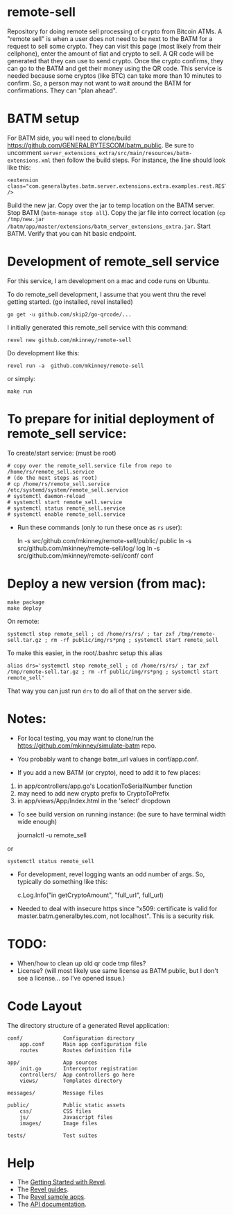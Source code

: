 # remote-sell

Repository for doing remote sell processing of crypto from Bitcoin ATMs. A "remote sell" is when a user does not need to be next to the BATM for a request to sell some crypto. They can visit this page (most likely from their cellphone), enter the amount of fiat and crypto to sell. A QR code will be generated that they can use to send crypto. Once the crypto confirms, they can go to the BATM and get their money using the QR code. This service is needed because some cryptos (like BTC) can take more than 10 minutes to confirm. So, a person may not want to wait around the BATM for confirmations. They can "plan ahead".

# BATM setup
For BATM side, you will need to clone/build https://github.com/GENERALBYTESCOM/batm_public. Be sure to uncomment `server_extensions_extra/src/main/resources/batm-extensions.xml` then follow the build steps. For instance, the line should look like this:

    <extension class="com.generalbytes.batm.server.extensions.extra.examples.rest.RESTExampleExtension" />

Build the new jar. Copy over the jar to temp location on the BATM server. Stop BATM (`batm-manage stop all`). Copy the jar file into correct location (`cp /tmp/new.jar /batm/app/master/extensions/batm_server_extensions_extra.jar`. Start BATM. Verify that you can hit basic endpoint.

# Development of remote_sell service
For this service, I am development on a mac and code runs on Ubuntu.

To do remote_sell development, I assume that you went thru the revel getting started. (go installed, revel installed)

    go get -u github.com/skip2/go-qrcode/...

I initially generated this remote_sell service with this command:

    revel new github.com/mkinney/remote-sell

Do development like this:

    revel run -a  github.com/mkinney/remote-sell

or simply:

    make run

# To prepare for initial deployment of remote_sell service:

To create/start service: (must be root)

    # copy over the remote_sell.service file from repo to /home/rs/remote_sell.service
    # (do the next steps as root)
    # cp /home/rs/remote_sell.service /etc/systemd/system/remote_sell.service
    # systemctl daemon-reload
    # systemctl start remote_sell.service
    # systemctl status remote_sell.service
    # systemctl enable remote_sell.service

* Run these commands (only to run these once as `rs` user):

    ln -s src/github.com/mkinney/remote-sell/public/ public
    ln -s src/github.com/mkinney/remote-sell/log/ log
    ln -s src/github.com/mkinney/remote-sell/conf/ conf

# Deploy a new version (from mac):

    make package
    make deploy

On remote:

    systemctl stop remote_sell ; cd /home/rs/rs/ ; tar zxf /tmp/remote-sell.tar.gz ; rm -rf public/img/rs*png ; systemctl start remote_sell

To make this easier, in the root/.bashrc setup this alias

    alias drs='systemctl stop remote_sell ; cd /home/rs/rs/ ; tar zxf /tmp/remote-sell.tar.gz ; rm -rf public/img/rs*png ; systemctl start remote_sell'

That way you can just run `drs` to do all of that on the server side.

# Notes:
* For local testing, you may want to clone/run the https://github.com/mkinney/simulate-batm repo.

* You probably want to change batm_url values in conf/app.conf.

* If you add a new BATM (or crypto), need to add it to few places:
1) in app/controllers/app.go's LocationToSerialNumber function
2) may need to add new crypto prefix to CryptoToPrefix
3) in app/views/App/Index.html in the 'select' dropdown

* To see build version on running instance: (be sure to have terminal width wide enough)

    journalctl -u remote_sell

or

    systemctl status remote_sell

* For development, revel logging wants an odd number of args. So, typically do something like this:

    c.Log.Info("in getCryptoAmount", "full_url", full_url)

* Needed to deal with insecure https since "x509: certificate is valid for master.batm.generalbytes.com, not localhost".
  This is a security risk.


# TODO:
* When/how to clean up old qr code tmp files?
* License? (will most likely use same license as BATM public, but I don't see a license... so I've opened issue.)

# Code Layout

The directory structure of a generated Revel application:

    conf/             Configuration directory
        app.conf      Main app configuration file
        routes        Routes definition file

    app/              App sources
        init.go       Interceptor registration
        controllers/  App controllers go here
        views/        Templates directory

    messages/         Message files

    public/           Public static assets
        css/          CSS files
        js/           Javascript files
        images/       Image files

    tests/            Test suites

# Help

* The [Getting Started with Revel](http://revel.github.io/tutorial/gettingstarted.html).
* The [Revel guides](http://revel.github.io/manual/index.html).
* The [Revel sample apps](http://revel.github.io/examples/index.html).
* The [API documentation](https://godoc.org/github.com/revel/revel).

